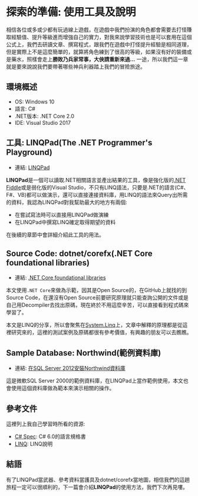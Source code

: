 # 探索的準備: 使用工具及說明
相信各位或多或少都有玩過線上遊戲，在遊戲中我們扮演的角色都會需要去打怪賺取經驗值、提升等級進而增強自己的實力，對我來說學習技術也是可以套用在這個公式上，我們去研讀文章、撰寫程式，跟我們在遊戲中打怪提升經驗是相同道理，但是實際上不是這麼簡單的，就算將角色練到了很高的等級，如果沒有好的裝備或是藥水，照樣會走上**勝敗乃兵家常事，大俠請重新來過...** 一途，所以我們這一章就是要來說說我們要帶著哪些神兵利器踏上我們的冒險旅途。

## 環境概述
* OS: Windows 10
* 語言: C#
* .NET版本: .NET Core 2.0
* IDE: Visual Studio 2017

## 工具: LINQPad(The .NET Programmer's Playground)
* 連結: [LINQPad](http://www.linqpad.net/)

**LINQPad**是一個可以讀取.NET相關語言並產出結果的工具，像是強化版的[.NET Fiddle](https://dotnetfiddle.net/)或是弱化版的Visual Studio，不只有LINQ語法，只要是.NET的語言(C#、F#、VB)都可以做演示，還可以直接連接資料庫，用LINQ的語法來Query出所需的資料，我認為LINQPad對我幫助最大的地方有兩個:
* 在嘗試寫法時可以直接用LINQPad做演練
* 在LINQPad中撰寫LINQ確定取得期望的資料

在後續的章節中會詳細介紹此工具的用法。

## Source Code: dotnet/corefx(.NET Core foundational libraries)
* 連結: [.NET Core foundational libraries](https://github.com/dotnet/corefx)

本文使用`.NET Core`來做為示範，因其是Open Source的，在GitHub上就找的到Source Code，在還沒有Open Source前要研究原理就只能查詢公開的文件或是自己用Decompiler去找出原碼，現在終於不用這麼辛苦，可以直接看到程式碼來學習了。

本文是LINQ的分享，所以會聚焦在[System.Linq](https://github.com/dotnet/corefx/tree/master/src/System.Linq)上，文章中解釋的原理都是從這裡研究來的，這裡的測試案例及原碼都很有參考價值，有興趣的朋友可以去瞧瞧。

## Sample Database: Northwind(範例資料庫)
* 連結: [在SQL Server 2012安裝Northwind資料庫](http://limitlessping.blogspot.tw/2016/04/sql-server-2012northwind.html)

這是微軟SQL Server 2000的範例資料庫，在LINQPad上當作範例使用，本文也會使用這個資料庫做為範本來演示相關的操作。

## 參考文件
這裡列上我自己學習時所看的資源:
* [C# Spec](https://docs.microsoft.com/en-us/dotnet/csharp/language-reference/language-specification/): C# 6.0的語言規格書
* [LINQ](https://docs.microsoft.com/en-us/dotnet/csharp/programming-guide/concepts/linq/): LINQ說明

## 結語
有了LINQPad當武器、參考資料當護具及dotnet/corefx當地圖，相信我們的這趟旅程一定可以很順利的，下一篇會介紹**LINQPad**的使用方法，我們下次再見嘍。